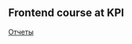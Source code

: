 ## Frontend course at KPI

[Отчеты](https://drive.google.com/drive/folders/15XceQJX7Dahy-5EWJbpkVFlRRVmRqEnW?usp=sharing)


